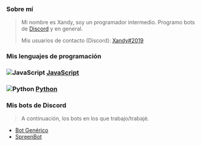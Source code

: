 ### Sobre mí
> Mi nombre es Xandy, soy un programador intermedio. Programo bots de [Discord](https://discord.com/) y en general.
> 
> Mis usuarios de contacto (Discord): [Xandy#2019](https://discord.com/users/902686221321523211)
### Mis lenguajes de programación

### ![JavaScript](https://media.discordapp.net/attachments/905103226053996615/910173009711603762/1200px-Unofficial_JavaScript_logo_2.png?width=20&height=20) [JavaScript](https://nodejs.org/en/)
### ![Python](https://media.discordapp.net/attachments/905103226053996615/910173809066254346/480px-Python-logo-notext.png?width=20&height=20) [Python](https://www.python.org/)


### Mis bots de Discord
> A continuación, los bots en los que trabajo/trabajé.

- [Bot Genérico](https://discord.gg/djrxWeuT9b)
- [SpreenBot](https://discord.gg/spreen)
